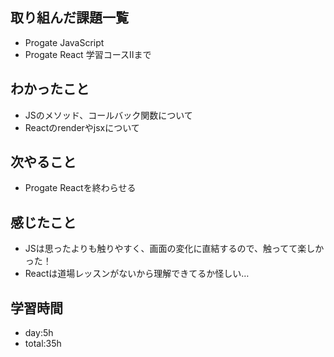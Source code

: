 ## 取り組んだ課題一覧
- Progate JavaScript
- Progate React 学習コースⅡまで
## わかったこと
- JSのメソッド、コールバック関数について
- Reactのrenderやjsxについて
## 次やること
- Progate Reactを終わらせる
## 感じたこと
- JSは思ったよりも触りやすく、画面の変化に直結するので、触ってて楽しかった！
- Reactは道場レッスンがないから理解できてるか怪しい…
## 学習時間
- day:5h
- total:35h
